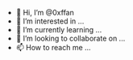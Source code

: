 - 👋 Hi, I’m @0xffan
- 👀 I’m interested in ...
- 🌱 I’m currently learning ...
- 💞️ I’m looking to collaborate on ...
- 📫 How to reach me ...

<!---
0xffan/0xffan is a ✨ special ✨ repository because its `README.md` (this file) appears on your GitHub profile.
You can click the Preview link to take a look at your changes.
--->

